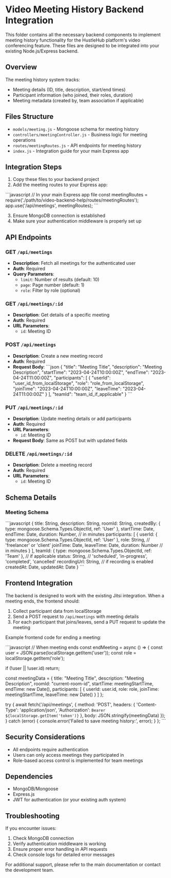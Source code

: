 # Video Meeting History Backend Integration

This folder contains all the necessary backend components to implement meeting history functionality for the HustleHub platform's video conferencing feature. These files are designed to be integrated into your existing Node.js/Express backend.

## Overview

The meeting history system tracks:
- Meeting details (ID, title, description, start/end times)
- Participant information (who joined, their roles, duration)
- Meeting metadata (created by, team association if applicable)

## Files Structure

- `models/meeting.js` - Mongoose schema for meeting history
- `controllers/meetingController.js` - Business logic for meeting operations
- `routes/meetingRoutes.js` - API endpoints for meeting history
- `index.js` - Integration guide for your main Express app

## Integration Steps

1. Copy these files to your backend project
2. Add the meeting routes to your Express app:

\`\`\`javascript
// In your main Express app file
const meetingRoutes = require('./path/to/video-backend-help/routes/meetingRoutes');
app.use('/api/meetings', meetingRoutes);
\`\`\`

3. Ensure MongoDB connection is established
4. Make sure your authentication middleware is properly set up

## API Endpoints

### GET `/api/meetings`
- **Description**: Fetch all meetings for the authenticated user
- **Auth**: Required
- **Query Parameters**:
  - `limit`: Number of results (default: 10)
  - `page`: Page number (default: 1)
  - `role`: Filter by role (optional)

### GET `/api/meetings/:id`
- **Description**: Get details of a specific meeting
- **Auth**: Required
- **URL Parameters**:
  - `id`: Meeting ID

### POST `/api/meetings`
- **Description**: Create a new meeting record
- **Auth**: Required
- **Request Body**:
  \`\`\`json
  {
    "title": "Meeting Title",
    "description": "Meeting Description",
    "startTime": "2023-04-24T10:00:00Z",
    "endTime": "2023-04-24T11:00:00Z",
    "participants": [
      {
        "userId": "user_id_from_localStorage",
        "role": "role_from_localStorage",
        "joinTime": "2023-04-24T10:00:00Z",
        "leaveTime": "2023-04-24T11:00:00Z"
      }
    ],
    "teamId": "team_id_if_applicable"
  }
  \`\`\`

### PUT `/api/meetings/:id`
- **Description**: Update meeting details or add participants
- **Auth**: Required
- **URL Parameters**:
  - `id`: Meeting ID
- **Request Body**: Same as POST but with updated fields

### DELETE `/api/meetings/:id`
- **Description**: Delete a meeting record
- **Auth**: Required
- **URL Parameters**:
  - `id`: Meeting ID

## Schema Details

### Meeting Schema
\`\`\`javascript
{
  title: String,
  description: String,
  roomId: String,
  createdBy: { type: mongoose.Schema.Types.ObjectId, ref: 'User' },
  startTime: Date,
  endTime: Date,
  duration: Number, // in minutes
  participants: [
    {
      userId: { type: mongoose.Schema.Types.ObjectId, ref: 'User' },
      role: String, // 'freelancer' or 'client'
      joinTime: Date,
      leaveTime: Date,
      duration: Number // in minutes
    }
  ],
  teamId: { type: mongoose.Schema.Types.ObjectId, ref: 'Team' }, // if applicable
  status: String, // 'scheduled', 'in-progress', 'completed', 'cancelled'
  recordingUrl: String, // if recording is enabled
  createdAt: Date,
  updatedAt: Date
}
\`\`\`

## Frontend Integration

The backend is designed to work with the existing Jitsi integration. When a meeting ends, the frontend should:

1. Collect participant data from localStorage
2. Send a POST request to `/api/meetings` with meeting details
3. For each participant that joins/leaves, send a PUT request to update the meeting

Example frontend code for ending a meeting:

\`\`\`javascript
// When meeting ends
const endMeeting = async () => {
  const user = JSON.parse(localStorage.getItem('user'));
  const role = localStorage.getItem('role');
  
  if (!user || !user.id) return;
  
  const meetingData = {
    title: "Meeting Title",
    description: "Meeting Description",
    roomId: "current-room-id",
    startTime: meetingStartTime,
    endTime: new Date(),
    participants: [
      {
        userId: user.id,
        role: role,
        joinTime: meetingStartTime,
        leaveTime: new Date()
      }
    ]
  };
  
  try {
    await fetch('/api/meetings', {
      method: 'POST',
      headers: {
        'Content-Type': 'application/json',
        'Authorization': `Bearer ${localStorage.getItem('token')}`
      },
      body: JSON.stringify(meetingData)
    });
  } catch (error) {
    console.error('Failed to save meeting history:', error);
  }
};
\`\`\`

## Security Considerations

- All endpoints require authentication
- Users can only access meetings they participated in
- Role-based access control is implemented for team meetings

## Dependencies

- MongoDB/Mongoose
- Express.js
- JWT for authentication (or your existing auth system)

## Troubleshooting

If you encounter issues:

1. Check MongoDB connection
2. Verify authentication middleware is working
3. Ensure proper error handling in API requests
4. Check console logs for detailed error messages

For additional support, please refer to the main documentation or contact the development team.
